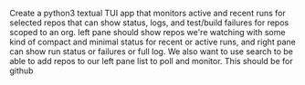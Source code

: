 Create a python3 textual TUI app that monitors active and recent runs for selected repos that can show status, logs, and test/build failures for repos scoped to an org. left pane should show repos we're watching with some kind of compact and minimal status for recent or active runs, and right pane can show run status or failures or full log. We also want to use search to be able to add repos to our left pane list to poll and monitor. This should be for github

